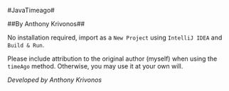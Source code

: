 #JavaTimeago#

##By Anthony Krivonos##

No installation required, import as a `New Project` using `IntelliJ IDEA` and `Build & Run`.

Please include attribution to the original author (myself) when using the `timeAgo` method. Otherwise, you may use it at your own will.

*Developed by Anthony Krivonos*
